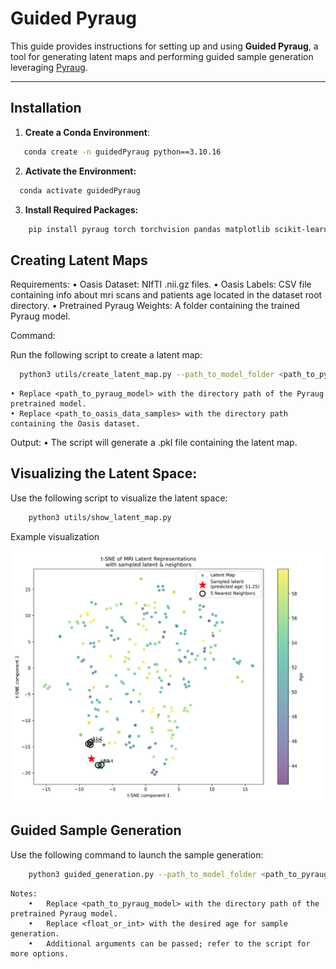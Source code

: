 # Guided Pyraug

This guide provides instructions for setting up and using **Guided Pyraug**, a tool for generating latent maps and performing guided sample generation leveraging [Pyraug](https://github.com/clementchadebec/pyraug).

---

## Installation

1. **Create a Conda Environment**:
```bash
   conda create -n guidedPyraug python==3.10.16
```
2. **Activate the Environment:**
```bash
  conda activate guidedPyraug
```
3.	**Install Required Packages:**

```bash
    pip install pyraug torch torchvision pandas matplotlib scikit-learn
```

## Creating Latent Maps

Requirements:
	•	Oasis Dataset: NIfTI .nii.gz files.
	•	Oasis Labels: CSV file containing info about mri scans and patients age located in the dataset root directory.
	•	Pretrained Pyraug Weights: A folder containing the trained Pyraug model.

Command:

Run the following script to create a latent map:

```bash
  python3 utils/create_latent_map.py --path_to_model_folder <path_to_pyraug_model> --volumes_folders <path_to_oasis_data_samples>
```

    • Replace <path_to_pyraug_model> with the directory path of the Pyraug pretrained model.
    • Replace <path_to_oasis_data_samples> with the directory path containing the Oasis dataset.

Output:
	•	The script will generate a .pkl file containing the latent map.

## Visualizing the Latent Space:

Use the following script to visualize the latent space:
``` bash
    python3 utils/show_latent_map.py
```
Example visualization 


![image](./figures/tsne_visualization.png)

## Guided Sample Generation

Use the following command to launch the sample generation:
``` bash
    python3 guided_generation.py --path_to_model_folder <path_to_pyraug_model> --desired_age <float_or_int>
``` 
``` 
Notes:
	•	Replace <path_to_pyraug_model> with the directory path of the pretrained Pyraug model.
	•	Replace <float_or_int> with the desired age for sample generation.
	•	Additional arguments can be passed; refer to the script for more options.
``` 
